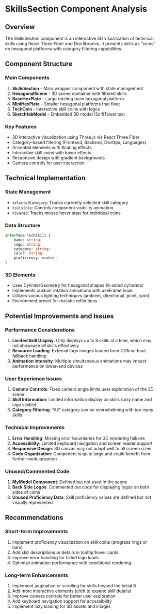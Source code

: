 # SkillsSection Component Analysis

## Overview
The SkillsSection component is an interactive 3D visualization of technical skills using React Three Fiber and Drei libraries. It presents skills as "coins" on hexagonal platforms with category filtering capabilities.

## Component Structure

### Main Components
1. **SkillsSection** - Main wrapper component with state management
2. **HexagonalScene** - 3D scene container with filtered skills
3. **BaseHexPlate** - Large rotating base hexagonal platform
4. **MiniHexPlate** - Smaller hexagonal platforms that float
5. **TechCoin** - Interactive skill coins with logos
6. **SketchfabModel** - Embedded 3D model (ScifiTower.tsx)

### Key Features
- 3D interactive visualization using Three.js via React Three Fiber
- Category-based filtering (Frontend, Backend, DevOps, Languages)
- Animated elements with floating effects
- Interactive skill coins with hover effects
- Responsive design with gradient backgrounds
- Camera controls for user interaction

## Technical Implementation

### State Management
- `selectedCategory`: Tracks currently selected skill category
- `isVisible`: Controls component visibility animation
- `hovered`: Tracks mouse hover state for individual coins

### Data Structure
```typescript
interface TechSkill {
    name: string;
    logo: string;
    category: string;
    color: string;
    proficiency: number;
}
```

### 3D Elements
- Uses CylinderGeometry for hexagonal shapes (6-sided cylinders)
- Implements custom rotation animations with useFrame hook
- Utilizes various lighting techniques (ambient, directional, point, spot)
- Environment preset for realistic reflections

## Potential Improvements and Issues

### Performance Considerations
1. **Limited Skill Display**: Only displays up to 6 skills at a time, which may not showcase all skills effectively
2. **Resource Loading**: External logo images loaded from CDN without fallback handling
3. **Animation Intensity**: Multiple simultaneous animations may impact performance on lower-end devices

### User Experience Issues
1. **Camera Controls**: Fixed camera angle limits user exploration of the 3D scene
2. **Skill Information**: Limited information display on skills (only name and logo visible)
3. **Category Filtering**: "All" category can be overwhelming with too many skills

### Technical Improvements
1. **Error Handling**: Missing error boundaries for 3D rendering failures
2. **Accessibility**: Limited keyboard navigation and screen reader support
3. **Responsive Design**: 3D canvas may not adapt well to all screen sizes
4. **Code Organization**: Component is quite large and could benefit from further modularization

### Unused/Commented Code
1. **MyModel Component**: Defined but not used in the scene
2. **Back Side Logos**: Commented out code for displaying logos on both sides of coins
3. **Unused Proficiency Data**: Skill proficiency values are defined but not visually represented

## Recommendations

### Short-term Improvements
1. Implement proficiency visualization on skill coins (progress rings or bars)
2. Add skill descriptions or details in tooltip/hover cards
3. Improve error handling for failed logo loads
4. Optimize animation performance with conditional rendering

### Long-term Enhancements
1. Implement pagination or scrolling for skills beyond the initial 6
2. Add more interactive elements (click to expand skill details)
3. Improve camera controls for better user exploration
4. Add keyboard navigation support for accessibility
5. Implement lazy loading for 3D assets and images
